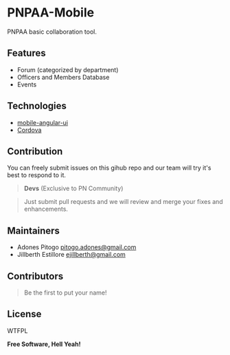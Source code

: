 PNPAA-Mobile
============

PNPAA basic collaboration tool.

Features
---------
- Forum (categorized by department)
- Officers and Members Database
- Events

Technologies
------------
- [mobile-angular-ui](http://mobileangularui.com/docs/)
- [Cordova](http://cordova.apache.org/)

Contribution
-----------

You can freely submit issues on this gihub repo and our team will try it's best to respond to it.

> <b>Devs</b> (Exclusive to PN Community)

> Just submit pull requests and we will review and merge your fixes and enhancements.



Maintainers
------------

- Adones Pitogo <pitogo.adones@gmail.com>
- Jillberth Estillore <ejillberth@gmail.com>

Contributors
-----------
> Be the first to put your name!

License
----------

WTFPL

**Free Software, Hell Yeah!**
